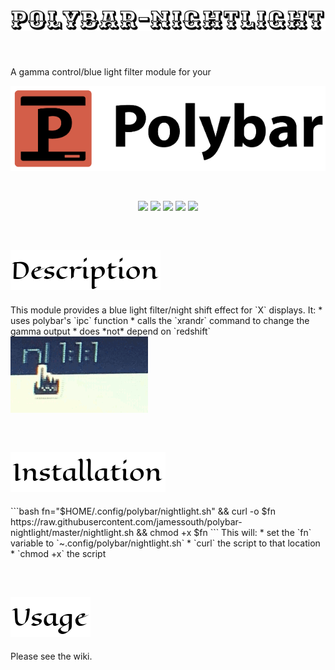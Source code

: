 <h1 align="center">
	<picture>
        <source media="(prefers-color-scheme: dark)" srcset="https://raw.githubusercontent.com/jamessouth/polybar-nightlight/master/imgs/poly_night_dark.png">
        <img alt="polybar-nightlight" src="https://raw.githubusercontent.com/jamessouth/polybar-nightlight/master/imgs/poly_night.png">
    </picture>
</h1>

<p>&nbsp;</p>

A gamma control/blue light filter module for your

<div align="center">
	<picture>
 	 <source media="(prefers-color-scheme: dark)" srcset="https://raw.githubusercontent.com/polybar/polybar/master/doc/_static/banner-dark-mode.png">
 	 <img alt="polybar logo" src="https://raw.githubusercontent.com/polybar/polybar/master/doc/_static/banner.png">
	</picture>
</div>

<p>&nbsp;</p>

<p align="center">
	<a href="https://github.com/jamessouth/polybar-nightlight/blob/master/LICENSE"><img src="https://img.shields.io/github/license/jamessouth/polybar-nightlight"></a>
	<a href="https://archlinux.org/"><img src="https://img.shields.io/badge/Linux-d.svg?logoWidth=40&labelColor=d35e49&color=E3C567&logoColor=000000&logo=Linux"></a>
	<a href="https://www.gnu.org/software/bash/manual/"><img src="https://img.shields.io/badge/Bash-d.svg?logoWidth=40&labelColor=4eaa25&color=293137&logoColor=ffffff&logo=GNU%20Bash"></a>
	<a href="https://www.x.org/wiki/"><img src="https://img.shields.io/badge/Xorg-d.svg?logoWidth=40&labelColor=f28834&color=000000&logoColor=ffffff&logo=X.Org"></a>
	<img src="https://img.shields.io/badge/awesome-%C6%94%F0%9D%9A%BA%C5%9E-235789.svg">
</p>
<p>&nbsp;</p>

<h2>
	<picture>
        <source media="(prefers-color-scheme: dark)" srcset="https://raw.githubusercontent.com/jamessouth/polybar-nightlight/master/imgs/desc_dark.png">
        <img alt="description" src="https://raw.githubusercontent.com/jamessouth/polybar-nightlight/master/imgs/desc.png">
    </picture>
</h2>
This module provides a blue light filter/night shift effect for `X` displays. It:
* uses polybar's `ipc` function
* calls the `xrandr` command to change the gamma output
* does *not* depend on `redshift`

<img alt="clicking through rgb profiles" src="imgs/screenshot.gif">
<p>&nbsp;</p>

<h2>
	<picture>
        <source media="(prefers-color-scheme: dark)" srcset="https://raw.githubusercontent.com/jamessouth/polybar-nightlight/master/imgs/inst_dark.png">
        <img alt="installation" src="https://raw.githubusercontent.com/jamessouth/polybar-nightlight/master/imgs/inst.png">
    </picture>
</h2>
```bash
fn="$HOME/.config/polybar/nightlight.sh" && curl -o $fn https://raw.githubusercontent.com/jamessouth/polybar-nightlight/master/nightlight.sh && chmod +x $fn
```
This will:
* set the `fn` variable to `~.config/polybar/nightlight.sh`
* `curl` the script to that location
* `chmod +x` the script
<p>&nbsp;</p>

<h2>
	<picture>
        <source media="(prefers-color-scheme: dark)" srcset="https://raw.githubusercontent.com/jamessouth/polybar-nightlight/master/imgs/usage_dark.png">
        <img alt="usage" src="https://raw.githubusercontent.com/jamessouth/polybar-nightlight/master/imgs/usage.png">
    </picture>
</h2>
Please see the wiki.
<p>&nbsp;</p>

